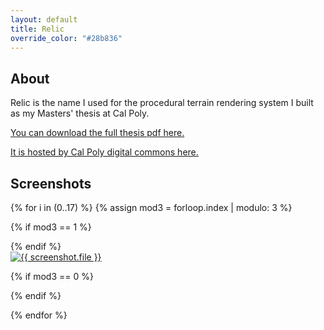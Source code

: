 ```yaml
---
layout: default
title: Relic
override_color: "#28b836"
---
```


## About

Relic is the name I used for the procedural terrain rendering system I built as my Masters' thesis at Cal Poly.

[You can download the full thesis pdf here.]({{site.baseurl}}content/ProceduralGenerationandRenderingofEnvironments.pdf)

[It is hosted by Cal Poly digital commons here.](https://digitalcommons.calpoly.edu/theses/1678/)

## Screenshots

{% for i in (0..17) %}
{% assign mod3 = forloop.index | modulo: 3 %}

{% if mod3 == 1 %}
<div class="row">
{% endif %}

<div class="one-third column">
  <a href="{{ site.baseurl }}img/relic/screenshot{{ i }}.png">
    <img class="img-thumbnail" src="{{ site.baseurl }}img/relic/screenshot{{ i }}.jpg" alt="{{ screenshot.file }}" />
  </a>
</div>

{% if mod3 == 0 %}
</div>
{% endif %}

{% endfor %}
